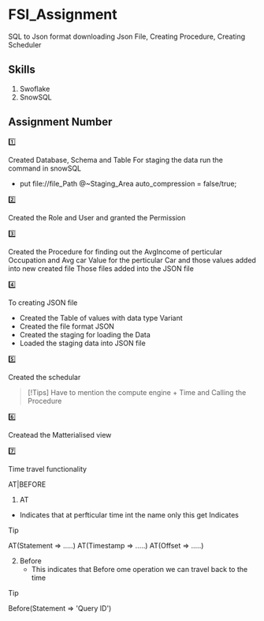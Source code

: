 # FSI_Assignment
SQL to Json format downloading Json File, Creating Procedure, Creating Scheduler

## Skills 
1. Swoflake
2. SnowSQL

## Assignment Number

:one:

Created Database, Schema and Table 
For staging the data run the command in snowSQL 
  - put file://file_Path @~Staging_Area auto_compression = false/true;

:two: 

Created the Role and User and granted the Permission

:three:

Created the Procedure for finding out the AvgIncome of perticular Occupation and Avg car Value for the perticular Car and those values added into new created file
Those files added into the JSON file

:four:

To creating JSON file
  - Created the Table of values with data type Variant
  - Created the file format JSON 
  - Created the staging for loading the Data
  - Loaded the staging data into JSON file

:five:

Created the schedular
> [!Tips]
Have to mention the compute engine + Time and Calling the Procedure

:six:

Createad the Matterialised view 

:seven:

Time travel functionality

AT|BEFORE

1. AT 
  - Indicates that at perfticular time int the name only this get Indicates

> [!TIP]
AT(Statement => .....)
AT(Timestamp => .....)
AT(Offset => .....)


2. Before 
   - This indicates that Before ome operation we can travel back to the time
  
> [!TIP]
Before(Statement => 'Query ID')







